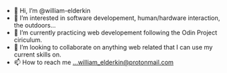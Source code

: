 - 👋 Hi, I’m @william-elderkin
- 👀 I’m interested in software developement, human/hardware interaction, the outdoors...
- 🌱 I’m currently practicing web developement following the Odin Project ciriculum.
- 💞️ I’m looking to collaborate on anything web related that I can use my current skills on.
- 📫 How to reach me ...william_elderkin@protonmail.com

<!---
william-elderkin/william-elderkin is a ✨ special ✨ repository because its `README.md` (this file) appears on your GitHub profile.
You can click the Preview link to take a look at your changes.
--->
